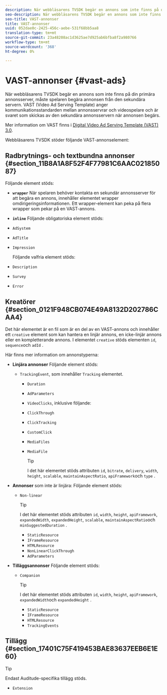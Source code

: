 ```yaml
---
description: När webbläsarens TVSDK begär en annons som inte finns på din primära annonsserver, måste spelaren begära annonsen från den sekundära servern. VAST (Video Ad Serving Template) anger kommunikationsstandarden mellan annonsservrar och videospelare och är svaret som skickas av den sekundära annonsservern när annonsen begärs.
seo-description: När webbläsarens TVSDK begär en annons som inte finns på din primära annonsserver, måste spelaren begära annonsen från den sekundära servern. VAST (Video Ad Serving Template) anger kommunikationsstandarden mellan annonsservrar och videospelare och är svaret som skickas av den sekundära annonsservern när annonsen begärs.
seo-title: VAST-annonser
title: VAST-annonser
uuid: 052dae0c-2425-456c-aebe-531f68bb5aa8
translation-type: tm+mt
source-git-commit: 23a48208ac1d3625ae7d925ab6bfba8f2a980766
workflow-type: tm+mt
source-wordcount: '368'
ht-degree: 0%

---
```



# VAST-annonser {#vast-ads}

När webbläsarens TVSDK begär en annons som inte finns på din primära annonsserver, måste spelaren begära annonsen från den sekundära servern. VAST (Video Ad Serving Template) anger kommunikationsstandarden mellan annonsservrar och videospelare och är svaret som skickas av den sekundära annonsservern när annonsen begärs.

Mer information om VAST finns i [Digital Video Ad Serving Template (VAST) 3.0](https://www.iab.com/wp-content/uploads/2015/06/VASTv3_0.pdf).

Webbläsarens TVSDK stöder följande VAST-annonselement:

## Radbrytnings- och textbundna annonser {#section_11B8A1A8F52F4F77981C6AAC02185087}

Följande element stöds:

* **`wrapper`** När spelaren behöver kontakta en sekundär annonsserver för att begära en annons, innehåller elementet wrapper omdirigeringsinformationen. Ett wrapper-element kan peka på flera wrapper som pekar på en VAST-annons.

* **`inline`** Följande obligatoriska element stöds:

* `AdSystem`
* `AdTitle`
* `Impression`

   Följande valfria element stöds:

* `Description`
* `Survey`
* `Error`

## Kreatörer {#section_0121F948CB074E49A8132D202786CAA4}

Det här elementet är en fil som är en del av en VAST-annons och innehåller ett `creative` element som kan hantera en linjär annons, en icke-linjär annons eller en kompletterande annons. I elementet `creative` stöds elementen `id`, `sequence`och `adId` .

Här finns mer information om annonstyperna:

* **Linjära annonser** Följande element stöds:

   * `TrackingEvent`, som innehåller `Tracking` elementet.
      * `Duration`
      * `AdParameters`
      * `VideoClicks`, inklusive följande:

      * `ClickThrough`
      * `ClickTracking`
      * `CustomClick`

      * `MediaFiles`

      * `MediaFile`

         >[!TIP]
         >
         >I det här elementet stöds attributen `id`, `bitrate`, `delivery`, `width`, `height`, `scalable`, `maintainAspectRatio`, `apiFramework`och `type` .

* **Annonser** som inte är linjära: Följande element stöds:

   * `Non-linear`

      >[!TIP]
      >
      >I det här elementet stöds attributen `id`, `width`, `height`, `apiFramework`, `expandedWidth`, `expandedHeight`, `scalable`, `maintainAspectRatio`och `minSuggestedDuration` .

      * `StaticResource`
      * `IFrameResource`
      * `HTMLResource`
      * `NonLinearClickThrough`
      * `AdParameters`

* **Tilläggsannonser** Följande element stöds:

   * `Companion`

      >[!TIP]
      >
      >I det här elementet stöds attributen `id`, `width`, `height`, `apiFramework`, `expandedWidth`och `expandedHeight` .

      * `StaticResource`
      * `IFrameResource`
      * `HTMLResource`
      * `TrackingEvents`

## Tillägg {#section_17401C75F419453BAE83637EEB6E1E60}

>[!TIP]
>
>Endast Auditude-specifika tillägg stöds.

* `Extension`
